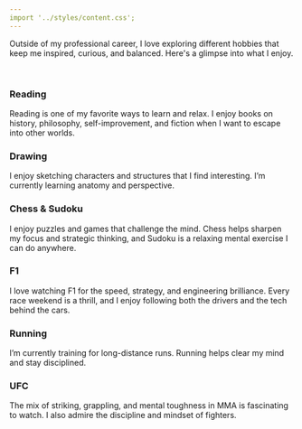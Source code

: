 ```yaml
---
import '../styles/content.css';
---
```


<div class="content">
    <p>Outside of my professional career, I love exploring different hobbies that keep me inspired, curious, and balanced. Here's a glimpse into what I enjoy.</p>
    </br>
    <section class="hobbies">
        <div class="hobby-card">
            <h3>Reading</h3>
            <p>Reading is one of my favorite ways to learn and relax. I enjoy books on history, philosophy, self-improvement, and fiction when I want to escape into other worlds.</p>
        </div>
        <div class="hobby-card">
            <h3>Drawing</h3>
            <p>I enjoy sketching characters and structures that I find interesting. I’m currently learning anatomy and perspective.</p>
        </div>
        <div class="hobby-card">
            <h3>Chess & Sudoku</h3>
            <p>I enjoy puzzles and games that challenge the mind. Chess helps sharpen my focus and strategic thinking, and Sudoku is a relaxing mental exercise I can do anywhere.</p>
        </div>
        <div class="hobby-card">
            <h3>F1</h3>
            <p>I love watching F1 for the speed, strategy, and engineering brilliance. Every race weekend is a thrill, and I enjoy following both the drivers and the tech behind the cars.</p>
        </div>  
        <div class="hobby-card">
            <h3>Running</h3>
            <p>I’m currently training for long-distance runs. Running helps clear my mind and stay disciplined.</p>
        </div>
        <div class="hobby-card">
            <h3>UFC</h3>
            <p>The mix of striking, grappling, and mental toughness in MMA is fascinating to watch. I also admire the discipline and mindset of fighters.</p>
        </div> 
    </section>
    <br>
</div>